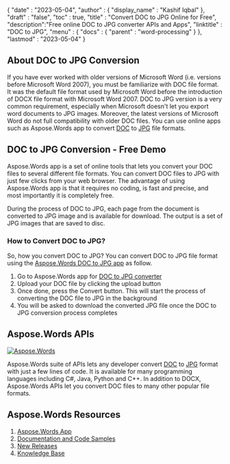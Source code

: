 {
  "date" : "2023-05-04",
  "author" : {
    "display_name" : "Kashif Iqbal"
  },
  "draft" : "false",
  "toc" : true,
  "title" : "Convert DOC to JPG Online for Free",
  "description":"Free online DOC to JPG converter APIs and Apps",
  "linktitle" : "DOC to JPG",
  "menu" : {
    "docs" : {
      "parent" : "word-processing"
    }
  },
  "lastmod" : "2023-05-04"
}

## About DOC to JPG Conversion

If you have ever worked with older versions of Microsoft Word (i.e. versions before Microsoft Word 2007), you must be familiarize with DOC file format. It was the default file format used by Microsoft Word before the introduction of DOCX file format with Microsoft Word 2007. DOC to JPG version is a very common requirement, especially when Microsoft doesn't let you export word documents to JPG images. Moreover, the latest versions of Microsoft Word do not full compatibility with older DOC files. You can use online apps such as Aspose.Words app to convert [DOC](/word-processing/doc/) to [JPG](/image/jpeg/) file formats.

## DOC to JPG Conversion - Free Demo

Aspose.Words app is a set of online tools that lets you convert your DOC files to several different file formats. You can convert DOC files to JPG with just few clicks from your web browser. The advantage of using Aspose.Words app is that it requires no coding, is fast and precise, and most importantly it is completely free.

During the process of DOC to JPG, each page from the document is converted to JPG image and is available for download. The output is a set of JPG images that are saved to disc.

### How to Convert DOC to JPG?

So, how you convert DOC to JPG? You can convert DOC to JPG file format using the [Aspose.Words DOC to JPG app](https://products.aspose.app/words/conversion/doc-to-jpg) as follow.

1. Go to Aspose.Words app for [DOC to JPG converter](https://products.aspose.app/words/conversion/doc-to-jpg)
1. Upload your DOC file by clicking the upload button
1. Once done, press the Convert button. This will start the process of converting the DOC file to JPG in the background
1. You will be asked to download the converted JPG file once the DOC to JPG conversion process completes

## Aspose.Words APIs

[![Aspose.Words](../try-aspose-words.png)](https://products.aspose.com/words/)

Aspose.Words suite of APIs lets any developer convert [DOC](/word-processing/doc/) to [JPG](/image/jpeg/) format with just a few lines of code. It is available for many programming languages including C#, Java, Python and C++. In addition to DOCX, Aspose.Words APIs let you convert DOC files to many other popular file formats.

## Aspose.Words Resources

1. [Aspose.Words App](https://products.aspose.app/words/)
1. [Documentation and Code Samples](https://docs.aspose.com/words/)
1. [New Releases](https://releases.aspose.com/)
1. [Knowledge Base](https://kb.aspose.com/words/)
